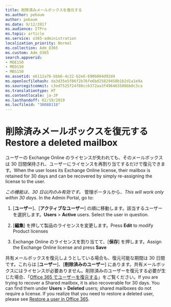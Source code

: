 ```yaml
---
title: 削除済みメールボックスを復元する
ms.author: pebaum
author: pebaum
ms.date: 9/12/2017
ms.audience: ITPro
ms.topic: article
ms.service: o365-administration
localization_priority: Normal
ms.collection: Adm_O365
ms.custom: Adm_O365
search.appverid:
- MOE150
- MED150
- MBS150
ms.assetid: e6112a76-bbb6-4c22-b2e6-690b004d92d4
ms.openlocfilehash: da3d35e5f86f2b76fe6bd25829458b1b2d1a1e9a
ms.sourcegitcommit: c3ed7525f24f80cc6372aa3f496463500bb0c3ca
ms.translationtype: HT
ms.contentlocale: ja-JP
ms.lasthandoff: 02/19/2019
ms.locfileid: "30088118"
---
```

# <a name="restore-a-deleted-mailbox"></a><span data-ttu-id="7dc96-102">削除済みメールボックスを復元する</span><span class="sxs-lookup"><span data-stu-id="7dc96-102">Restore a deleted mailbox</span></span>

<span data-ttu-id="7dc96-103">ユーザーの Exchange Online のライセンスが失われても、そのメールボックスは 30 日間保持され、ユーザーにライセンスを再割り当てするだけで復元できます。</span><span class="sxs-lookup"><span data-stu-id="7dc96-103">When the user loses its Exchange Online license, their mailbox is retained for 30 days and can be recovered by simply re-assigning the license to the user.</span></span>
  
 <span data-ttu-id="7dc96-p101">*この機能は、30 日以内のみ有効です。* 管理ポータルから、</span><span class="sxs-lookup"><span data-stu-id="7dc96-p101">*This will work only within 30 days.*  In the Admin Portal, go to:</span></span> 
  
1. <span data-ttu-id="7dc96-p102">[**ユーザー**]、[**アクティブなユーザー**] の順に移動します。該当するユーザーを選択します。</span><span class="sxs-lookup"><span data-stu-id="7dc96-p102">**Users** \> **Active** users. Select the user in question.</span></span> 
    
2. <span data-ttu-id="7dc96-108">[**編集**] を押して製品のライセンスを変更します。</span><span class="sxs-lookup"><span data-stu-id="7dc96-108">Press **Edit** to modify Product licenses</span></span> 
    
3. <span data-ttu-id="7dc96-109">Exchange Online のライセンスを割り当てて、[**保存**] を押します。</span><span class="sxs-lookup"><span data-stu-id="7dc96-109">Assign the Exchange Online license and press **Save**</span></span>
    
<span data-ttu-id="7dc96-p103">共有メールボックスを復元しようとしている場合も、復元可能な期間は 30 日間です。これらは [**ユーザー**]、[**削除済みのユーザー**] にあります。共有メールボックスにはライセンスが必要ありません。削除済みのユーザーを復元する必要が生じた場合、「[Office 365 でユーザーを復元する](https://docs.microsoft.com/ja-JP/office365/admin/add-users/restore-user)」をご覧ください。</span><span class="sxs-lookup"><span data-stu-id="7dc96-p103">If you are trying to recover a Shared mailbox, it is also recoverable for 30 days. You can find them under **Users** \> **Deleted** users; shared mailboxes do not require a license. If you realize that you need to restore a deleted user, please see [Restore a user in Office 365](https://docs.microsoft.com/ja-JP/office365/admin/add-users/restore-user).</span></span>
  


